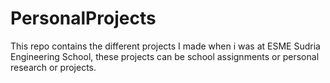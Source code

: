 # PersonalProjects

This repo contains the different projects I made when i was at ESME Sudria Engineering School, these projects can be school assignments or personal research or projects.
